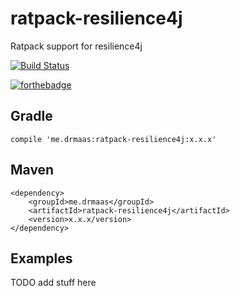 # ratpack-resilience4j
Ratpack support for resilience4j

[![Build Status](https://travis-ci.org/drmaas/ratpack-rx2.svg?branch=master)](https://travis-ci.org/drmaas/ratpack-resilience4j)

[![forthebadge](https://forthebadge.com/images/badges/uses-badges.svg)](https://forthebadge.com)

## Gradle
```
compile 'me.drmaas:ratpack-resilience4j:x.x.x'
```

## Maven
```
<dependency>
    <groupId>me.drmaas</groupId>
    <artifactId>ratpack-resilience4j</artifactId>
    <version>x.x.x/version>
</dependency>
```

## Examples
TODO add stuff here
